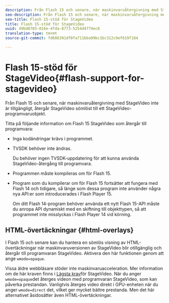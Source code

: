 ```yaml
---
description: Från Flash 15 och senare, när maskinvaruåtergivning med StageVideo inte är tillgängligt, återgår StageVideo sömlöst till ett StageVideo-programvaruobjekt.
seo-description: Från Flash 15 och senare, när maskinvaruåtergivning med StageVideo inte är tillgängligt, återgår StageVideo sömlöst till ett StageVideo-programvaruobjekt.
seo-title: Flash 15-stöd för StageVideo
title: Flash 15-stöd för StageVideo
uuid: 49bd8703-016e-4fda-8773-5254d4774ec6
translation-type: tm+mt
source-git-commit: fd686391df0fa711bba99bc1bc312c9ef619f184

---
```



# Flash 15-stöd för StageVideo{#flash-support-for-stagevideo}

Från Flash 15 och senare, när maskinvaruåtergivning med StageVideo inte är tillgängligt, återgår StageVideo sömlöst till ett StageVideo-programvaruobjekt.

Titta på följande information om Flash 15 StageVideo som återgår till programvara:

* Inga kodändringar krävs i programmet.
* TVSDK behöver inte ändras.

   Du behöver ingen TVSDK-uppdatering för att kunna använda StageVideo-återgång till programvara.
* Programmen måste kompileras om för Flash 15.
* Program som du kompilerar om för Flash 15 fortsätter att fungera med Flash 14 och tidigare, så länge som dessa program inte använder några nya API:er som introducerades i Flash Player 15.

   Om ditt Flash 14-program behöver använda ett nytt Flash 15-API måste du anropa API dynamiskt med en skiftning till objekttypen, så att programmet inte misslyckas i Flash Player 14 vid körning.

## HTML-övertäckningar {#html-overlays}

I Flash 15 och senare kan du hantera en sömlös visning av HTML-övertäckningar när maskinvaruversionen av StageVideo blir otillgänglig och återgår till programvaran StageVideo. Aktivera den här funktionen genom att ange `wmode=opaque`.

Vissa äldre webbläsare stöder inte maskinvaruacceleration. Mer information om de här kraven finns i [Lägsta krav](../../../../../tvsdk-1.4-for-desktop-hls/c-psdk-dhls-1.4-introduction/overview-prod-audience-guide/requirements/stagevideo-capabilities/r-psdk-dhls-1.4-requirements-stage-video.md)för StageVideo. När du anger `wmode=opaque`det återges videon med programvaran StageVideo, som kan påverka prestandan. Vanligtvis återges video direkt i GPU-enheten när du anger `wmode=direct` det, vilket ger mycket bättre prestanda. Men det här alternativet åsidosätter även HTML-övertäckningar.
